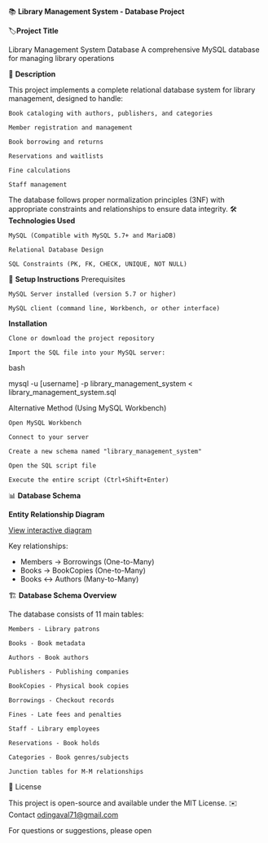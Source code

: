 📚 **Library Management System - Database Project**

🏷️**Project Title**

Library Management System Database
A comprehensive MySQL database for managing library operations

📝 **Description**

This project implements a complete relational database system for library management, designed to handle:

    Book cataloging with authors, publishers, and categories

    Member registration and management

    Book borrowing and returns

    Reservations and waitlists

    Fine calculations

    Staff management

The database follows proper normalization principles (3NF) with appropriate constraints and relationships to ensure data integrity.
🛠️ **Technologies Used**

    MySQL (Compatible with MySQL 5.7+ and MariaDB)

    Relational Database Design

    SQL Constraints (PK, FK, CHECK, UNIQUE, NOT NULL)

🚀 **Setup Instructions**
Prerequisites

    MySQL Server installed (version 5.7 or higher)

    MySQL client (command line, Workbench, or other interface)

**Installation**

    Clone or download the project repository

    Import the SQL file into your MySQL server:

bash

mysql -u [username] -p library_management_system < library_management_system.sql

Alternative Method (Using MySQL Workbench)

    Open MySQL Workbench

    Connect to your server

    Create a new schema named "library_management_system"

    Open the SQL script file

    Execute the entire script (Ctrl+Shift+Enter)

📊 **Database Schema**

**Entity Relationship Diagram**

[View interactive diagram](https://dbdiagram.io/d/Library-management-system-681dce475b2fc4582fe4f8ed)

Key relationships:
- Members → Borrowings (One-to-Many)
- Books → BookCopies (One-to-Many)
- Books ↔ Authors (Many-to-Many)

  
🏗️ **Database Schema Overview**

The database consists of 11 main tables:

    Members - Library patrons

    Books - Book metadata

    Authors - Book authors

    Publishers - Publishing companies

    BookCopies - Physical book copies

    Borrowings - Checkout records

    Fines - Late fees and penalties

    Staff - Library employees

    Reservations - Book holds

    Categories - Book genres/subjects

    Junction tables for M-M relationships

📜 License

This project is open-source and available under the MIT License.
✉️ Contact odingaval71@gmail.com

For questions or suggestions, please open
